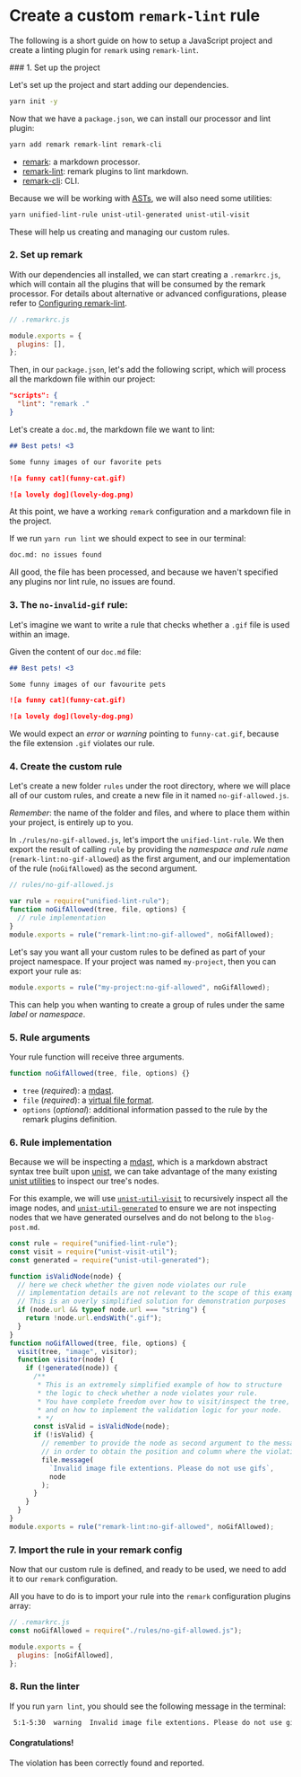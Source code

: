 # Create a custom `remark-lint` rule

The following is a short guide on how to setup a JavaScript project and create a linting plugin for `remark` using `remark-lint`.


### 1. Set up the project

Let's set up the project and start adding our dependencies.

```bash
yarn init -y
```

Now that we have a `package.json`, we can install our processor and lint plugin:

```bash
yarn add remark remark-lint remark-cli
```

- [remark](https://github.com/remarkjs/remark): a markdown processor.
- [remark-lint](https://github.com/remarkjs/remark-lint): remark plugins to lint markdown.
- [remark-cli](https://github.com/remarkjs/remark/tree/main/packages/remark-cli): CLI.

Because we will be working with [ASTs](https://en.wikipedia.org/wiki/Abstract_syntax_tree), we will also need some utilities:

```bash
yarn unified-lint-rule unist-util-generated unist-util-visit
```

These will help us creating and managing our custom rules.

### 2. Set up remark

With our dependencies all installed, we can start creating a `.remarkrc.js`, which will contain all the plugins that will be consumed by the remark processor.
For details about alternative or advanced configurations, please refer to [Configuring remark-lint](https://github.com/remarkjs/remark-lint#configuring-remark-lint).

```js
// .remarkrc.js

module.exports = {
  plugins: [],
};
```

Then, in our `package.json`, let's add the following script, which will process all the markdown file within our project:

```json
"scripts": {
  "lint": "remark ."
}
```

Let's create a `doc.md`, the markdown file we want to lint:

```md
## Best pets! <3

Some funny images of our favorite pets

![a funny cat](funny-cat.gif)

![a lovely dog](lovely-dog.png)
```

At this point, we have a working `remark` configuration and a markdown file in the project.

If we run `yarn run lint` we should expect to see in our terminal:

```bash
doc.md: no issues found
```

All good, the file has been processed, and because we haven't specified any plugins nor lint rule, no issues are found.

### 3. The `no-invalid-gif` rule:

Let's imagine we want to write a rule that checks whether a `.gif` file is used within an image.

Given the content of our `doc.md` file:

```md
## Best pets! <3

Some funny images of our favourite pets

![a funny cat](funny-cat.gif)

![a lovely dog](lovely-dog.png)
```

We would expect an _error_ or _warning_ pointing to `funny-cat.gif`, because the file extension `.gif` violates our rule.

### 4. Create the custom rule

Let's create a new folder `rules` under the root directory, where we will place all of our custom rules, and create a new file in it named `no-gif-allowed.js`.

_Remember_: the name of the folder and files, and where to place them within your project, is entirely up to you.

In `./rules/no-gif-allowed.js`, let's import the `unified-lint-rule`.
We then export the result of calling `rule` by providing the _namespace and rule name_ (`remark-lint:no-gif-allowed`) as the first argument, and our implementation of the rule (`noGifAllowed`) as the second argument.

```js
// rules/no-gif-allowed.js

var rule = require("unified-lint-rule");
function noGifAllowed(tree, file, options) {
  // rule implementation
}
module.exports = rule("remark-lint:no-gif-allowed", noGifAllowed);
```

Let's say you want all your custom rules to be defined as part of your project namespace. If your project was named `my-project`, then you can export your rule as:

```js
module.exports = rule("my-project:no-gif-allowed", noGifAllowed);
```

This can help you when wanting to create a group of rules under the same _label_ or _namespace_.

### 5. Rule arguments

Your rule function will receive three arguments.

```js
function noGifAllowed(tree, file, options) {}
```

- `tree` (_required_): a [mdast](https://github.com/syntax-tree/mdast).
- `file` (_required_): a [virtual file format](https://github.com/vfile/vfile).
- `options` (_optional_): additional information passed to the rule by the remark plugins definition.

### 6. Rule implementation

Because we will be inspecting a [mdast](https://github.com/syntax-tree/mdast), which is a markdown abstract syntax tree built upon [unist](https://github.com/syntax-tree/unist), we can take advantage of the many existing [unist utilities](https://github.com/syntax-tree/unist#utilities) to inspect our tree's nodes.

For this example, we will use [`unist-util-visit`](https://github.com/syntax-tree/unist-util-visit) to recursively inspect all the image nodes, and [`unist-util-generated`](https://github.com/syntax-tree/unist-util-generated) to ensure we are not inspecting nodes that we have generated ourselves and do not belong to the `blog-post.md`.

```js
const rule = require("unified-lint-rule");
const visit = require("unist-visit-util");
const generated = require("unist-util-generated");

function isValidNode(node) {
  // here we check whether the given node violates our rule
  // implementation details are not relevant to the scope of this example.
  // This is an overly simplified solution for demonstration purposes
  if (node.url && typeof node.url === "string") {
    return !node.url.endsWith(".gif");
  }
}
function noGifAllowed(tree, file, options) {
  visit(tree, "image", visitor);
  function visitor(node) {
    if (!generated(node)) {
      /**
       * This is an extremely simplified example of how to structure
       * the logic to check whether a node violates your rule.
       * You have complete freedom over how to visit/inspect the tree,
       * and on how to implement the validation logic for your node.
       * */
      const isValid = isValidNode(node);
      if (!isValid) {
        // remember to provide the node as second argument to the message,
        // in order to obtain the position and column where the violation occurred.
        file.message(
          `Invalid image file extentions. Please do not use gifs`,
          node
        );
      }
    }
  }
}
module.exports = rule("remark-lint:no-gif-allowed", noGifAllowed);
```

### 7. Import the rule in your remark config

Now that our custom rule is defined, and ready to be used, we need to add it to our `remark` configuration.

All you have to do is to import your rule into the `remark` configuration plugins array:

```js
// .remarkrc.js
const noGifAllowed = require("./rules/no-gif-allowed.js");

module.exports = {
  plugins: [noGifAllowed],
};
```

### 8. Run the linter

If you run `yarn lint`, you should see the following message in the terminal:

```bash
 5:1-5:30  warning  Invalid image file extentions. Please do not use gifs  no-gif-allowed  remark-lint
```

#### Congratulations!

The violation has been correctly found and reported.
